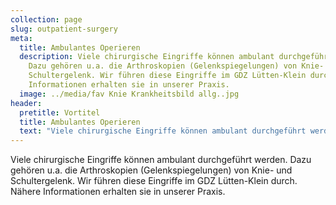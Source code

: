 ```yaml
---
collection: page
slug: outpatient-surgery
meta:
  title: Ambulantes Operieren
  description: Viele chirurgische Eingriffe können ambulant durchgeführt werden.
    Dazu gehören u.a. die Arthroskopien (Gelenkspiegelungen) von Knie- und
    Schultergelenk. Wir führen diese Eingriffe im GDZ Lütten-Klein durch. Nähere
    Informationen erhalten sie in unserer Praxis.
  image: ../media/fav Knie Krankheitsbild allg..jpg
header:
  pretitle: Vortitel
  title: Ambulantes Operieren
  text: "Viele chirurgische Eingriffe können ambulant durchgeführt werden. "
---
```

Viele chirurgische Eingriffe können ambulant durchgeführt werden. Dazu gehören u.a. die Arthroskopien (Gelenkspiegelungen) von Knie- und Schultergelenk. Wir führen diese Eingriffe im GDZ Lütten-Klein durch. Nähere Informationen erhalten sie in unserer Praxis.
